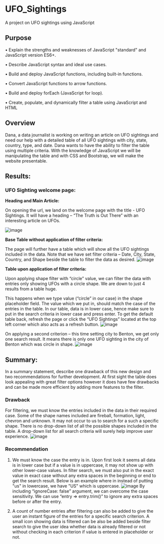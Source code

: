 # UFO_Sightings

A project on UFO sightings using JavaScript

## Purpose
 
•	Explain the strengths and weaknesses of JavaScript "standard" and JavaScript version ES6+.

•	Describe JavaScript syntax and ideal use cases.

•	Build and deploy JavaScript functions, including built-in functions.

•	Convert JavaScript functions to arrow functions.

•	Build and deploy forEach (JavaScript for loop).

•	Create, populate, and dynamically filter a table using JavaScript and HTML

## Overview

Dana, a data journalist is working on writing an article on UFO sightings and need our help with a detailed table of all UFO sightings with city, state, country, type, and date. Dana wants to have the ability to filter the table using multiple criteria. With the knowledge of JavaScript we will be manipulating the table and with CSS and Bootstrap, we will make the website presentable. 

## Results: 

### UFO Sighting welcome page: 

**Heading and Main Article:**

On opening the url, we land on the welcome page with the title - UFO Sightings. It will have a heading – “The Truth is Out There” with an interesting article on UFOs.

![image](https://user-images.githubusercontent.com/108366412/190507380-09b5e79f-ddfa-435e-bda0-6b630dba84e9.png)
 
**Base Table without application of filter criteria:**

The page will further have a table which will show all the UFO sightings included in the data. Note that we have set filter criteria – Date, City, State, Country, and Shape beside the table to filter the data as desired. 
![image](https://user-images.githubusercontent.com/108366412/190507430-4ea21c68-b1ed-4ca5-9f83-208bc2c93e51.png)
 
**Table upon application of filter criteria:**

Upon applying shape filter with “circle” value, we can filter the data with entries only showing UFOs with a circle shape. We are down to just 4 results from a table huge. 

This happens when we type value (“circle” in our case) in the shape placeholder field. The value which we put in, should match the case of the entries in the table. In our table, data is in lower case, hence make sure to put in the search criteria in lower case and press enter. To get the default table back, refresh the page or click the “UFO Sightings” located at the top left corner which also acts as a refresh button. 
![image](https://user-images.githubusercontent.com/108366412/190507508-2461d4a7-6756-4b46-857c-6de3287a1e9d.png)

On applying a second criterion – this time setting city to Benton, we get only one search result. It means there is only one UFO sighting in the city of Benton which was circle in shape. 
![image](https://user-images.githubusercontent.com/108366412/190507542-813cc3f1-0d20-4230-b868-bd7e2fba7c71.png)
 
## Summary:
In a summary statement, describe one drawback of this new design and two recommendations for further development.
At first sight the table does look appealing with great filter options however it does have few drawbacks and can be made more efficient by adding more features to the filter.

### Drawback
For filtering, we must know the entries included in the data in their required case. Some of the shape names included are fireball, formation, light, chevron and unknown. It may not occur to us to search for a such a specific shape. There is no drop-down list of all the possible shapes included in the table. A drop-down list for all search criteria will surely help improve user experience. 
![image](https://user-images.githubusercontent.com/108366412/190508962-121e5e44-64d5-4ad4-88fa-85f6cae0cbdc.png)


### Recommendation

1. We must know the case the entry is in. Upon first look it seems all data is in lower case but if a value is in uppercase, it may not show up with other lower-case values. In filter search, we must also put in the exact value in exact case without any extra spaces in the beginning or end to get the search result. Below is an example where in instead of putting "us" in lowercase, we have "US" which is uppercase.
![image](https://user-images.githubusercontent.com/108366412/190508982-14ce2a2a-62aa-478e-b260-93337ba60582.png)
By including “ignoreCase: false” argument, we can overcome the case sensitivity. We can use “entry => entry.trim()” to ignore any extra spaces before or after the entry. 
 
2. A count of number entries after filtering can also be added to give the user an instant figure of the entries for a specific search criterion. A small icon showing data is filtered can be also be added beside filter search to give the user idea whether data is already filtered or not without checking in each criterion if value is entered in placeholder or not.
